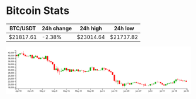 # Bitcoin Stats

BTC/USDT|24h change|24h high|24h low|
|---|---|---|---|
|$21817.61|-2.38%|$23014.64|$21737.82|

<img src="./chart.svg">
